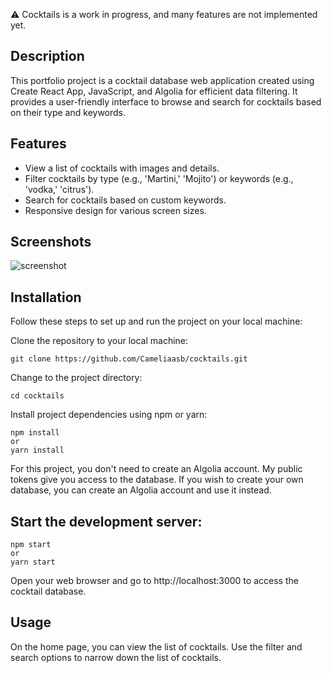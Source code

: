 ⚠️ Cocktails is a work in progress, and many features are not implemented yet.



## Description
This portfolio project is a cocktail database web application created using Create React App, JavaScript, and Algolia for efficient data filtering. It provides a user-friendly interface to browse and search for cocktails based on their type and keywords.



## Features
- View a list of cocktails with images and details.
- Filter cocktails by type (e.g., 'Martini,' 'Mojito') or keywords (e.g., 'vodka,' 'citrus').
- Search for cocktails based on custom keywords.
- Responsive design for various screen sizes.

## Screenshots

![screenshot](app/assets/images/screenshot.png?raw=true "App screenshot")


## Installation
Follow these steps to set up and run the project on your local machine:

Clone the repository to your local machine:

```
git clone https://github.com/Cameliaasb/cocktails.git
```

Change to the project directory:

```
cd cocktails
```

Install project dependencies using npm or yarn:

```
npm install
or
yarn install
```

For this project, you don't need to create an Algolia account. My public tokens give you access to the database. If you wish to create your own database, you can create an Algolia account and use it instead.

## Start the development server:

```
npm start
or
yarn start
```

Open your web browser and go to http://localhost:3000 to access the cocktail database.

## Usage
On the home page, you can view the list of cocktails.
Use the filter and search options to narrow down the list of cocktails.
